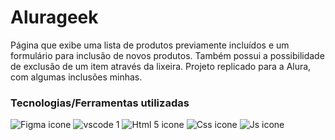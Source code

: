 # Alurageek
Página que exibe uma lista de produtos previamente incluídos e um formulário para inclusão de novos produtos. Também possui a possibilidade de exclusão de um item através da lixeira.
Projeto replicado para a Alura, com algumas inclusões minhas.

### Tecnologias/Ferramentas utilizadas

![Figma icone](https://github.com/user-attachments/assets/188af924-f2b9-4020-91b3-1005bb3f7ffc) ![vscode 1](https://github.com/user-attachments/assets/5862d388-f230-4b27-89ba-324a83001e49)
![Html 5 icone](https://github.com/user-attachments/assets/8a717ad8-e95d-49da-8d97-678891fe3dfe) ![Css icone](https://github.com/user-attachments/assets/4bacb698-c723-49c2-8375-5aa150d2edc8) ![Js icone](https://github.com/user-attachments/assets/4f782170-fb33-44a0-91d1-ed5e115f7e73) 




